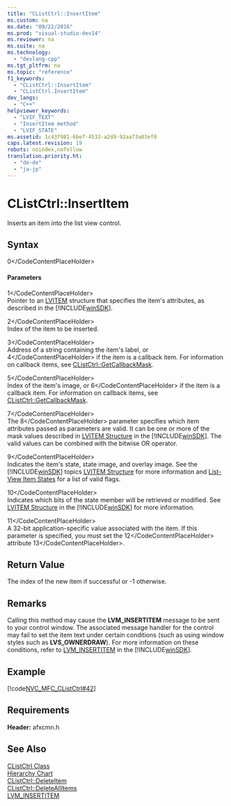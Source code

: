 ```yaml
---
title: "CListCtrl::InsertItem"
ms.custom: na
ms.date: "09/22/2016"
ms.prod: "visual-studio-dev14"
ms.reviewer: na
ms.suite: na
ms.technology: 
  - "devlang-cpp"
ms.tgt_pltfrm: na
ms.topic: "reference"
f1_keywords: 
  - "CListCtrl::InsertItem"
  - "CListCtrl.InsertItem"
dev_langs: 
  - "C++"
helpviewer_keywords: 
  - "LVIF_TEXT"
  - "InsertItem method"
  - "LVIF_STATE"
ms.assetid: 1c43f981-6be7-4533-a2d9-92aa73a03ef0
caps.latest.revision: 19
robots: noindex,nofollow
translation.priority.ht: 
  - "de-de"
  - "ja-jp"
---
```

# CListCtrl::InsertItem
Inserts an item into the list view control.  
  
## Syntax  
  
<CodeContentPlaceHolder>0\</CodeContentPlaceHolder>  
#### Parameters  
 <CodeContentPlaceHolder>1\</CodeContentPlaceHolder>  
 Pointer to an [LVITEM](http://msdn.microsoft.com/library/windows/desktop/bb774760) structure that specifies the item's attributes, as described in the [!INCLUDE[winSDK](../vs140/includes/winsdk_md.md)].  
  
 <CodeContentPlaceHolder>2\</CodeContentPlaceHolder>  
 Index of the item to be inserted.  
  
 <CodeContentPlaceHolder>3\</CodeContentPlaceHolder>  
 Address of a string containing the item's label, or <CodeContentPlaceHolder>4\</CodeContentPlaceHolder> if the item is a callback item. For information on callback items, see [CListCtrl::GetCallbackMask](../vs140/clistctrl--getcallbackmask.md).  
  
 <CodeContentPlaceHolder>5\</CodeContentPlaceHolder>  
 Index of the item's image, or <CodeContentPlaceHolder>6\</CodeContentPlaceHolder> if the item is a callback item. For information on callback items, see [CListCtrl::GetCallbackMask](../vs140/clistctrl--getcallbackmask.md).  
  
 <CodeContentPlaceHolder>7\</CodeContentPlaceHolder>  
 The <CodeContentPlaceHolder>8\</CodeContentPlaceHolder> parameter specifies which item attributes passed as parameters are valid. It can be one or more of the mask values described in [LVITEM Structure](http://msdn.microsoft.com/library/windows/desktop/bb774760) in the [!INCLUDE[winSDK](../vs140/includes/winsdk_md.md)]. The valid values can be combined with the bitwise OR operator.  
  
 <CodeContentPlaceHolder>9\</CodeContentPlaceHolder>  
 Indicates the item's state, state image, and overlay image. See the [!INCLUDE[winSDK](../vs140/includes/winsdk_md.md)] topics [LVITEM Structure](http://msdn.microsoft.com/library/windows/desktop/bb774760) for more information and [List-View Item States](http://msdn.microsoft.com/library/windows/desktop/bb774733) for a list of valid flags.  
  
 <CodeContentPlaceHolder>10\</CodeContentPlaceHolder>  
 Indicates which bits of the state member will be retrieved or modified. See [LVITEM Structure](http://msdn.microsoft.com/library/windows/desktop/bb774760) in the [!INCLUDE[winSDK](../vs140/includes/winsdk_md.md)] for more information.  
  
 <CodeContentPlaceHolder>11\</CodeContentPlaceHolder>  
 A 32-bit application-specific value associated with the item. If this parameter is specified, you must set the <CodeContentPlaceHolder>12\</CodeContentPlaceHolder> attribute <CodeContentPlaceHolder>13\</CodeContentPlaceHolder>.  
  
## Return Value  
 The index of the new item if successful or -1 otherwise.  
  
## Remarks  
 Calling this method may cause the **LVM_INSERTITEM** message to be sent to your control window. The associated message handler for the control may fail to set the item text under certain conditions (such as using window styles such as **LVS_OWNERDRAW**). For more information on these conditions, refer to [LVM_INSERTITEM](http://msdn.microsoft.com/library/windows/desktop/bb761107) in the [!INCLUDE[winSDK](../vs140/includes/winsdk_md.md)].  
  
## Example  
 [!code[NVC_MFC_CListCtrl#42](../vs140/codesnippet/CPP/clistctrl--insertitem_1.cpp)]  
  
## Requirements  
 **Header:** afxcmn.h  
  
## See Also  
 [CListCtrl Class](../vs140/clistctrl-class.md)   
 [Hierarchy Chart](../vs140/hierarchy-chart.md)   
 [CListCtrl::DeleteItem](../vs140/clistctrl--deleteitem.md)   
 [CListCtrl::DeleteAllItems](../vs140/clistctrl--deleteallitems.md)   
 [LVM_INSERTITEM](http://msdn.microsoft.com/library/windows/desktop/bb761107)